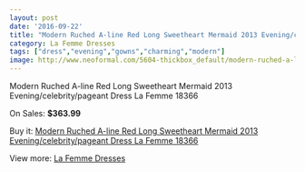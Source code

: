 ```yaml
---
layout: post
date: '2016-09-22'
title: "Modern Ruched A-line Red Long Sweetheart Mermaid 2013 Evening/celebrity/pageant Dress La Femme 18366"
category: La Femme Dresses
tags: ["dress","evening","gowns","charming","modern"]
image: http://www.neoformal.com/5604-thickbox_default/modern-ruched-a-line-red-long-sweetheart-mermaid-2013-evening-celebrity-pageant-dress-la-femme-18366.jpg
---
```

Modern Ruched A-line Red Long Sweetheart Mermaid 2013 Evening/celebrity/pageant Dress La Femme 18366

On Sales: **$363.99**
<a href="https://www.neoformal.com/en/la-femme-dresses/2041-modern-ruched-a-line-red-long-sweetheart-mermaid-2013-evening-celebrity-pageant-dress-la-femme-18366.html"><amp-img layout="responsive" width="600" height="600" src="//www.neoformal.com/5604-thickbox_default/modern-ruched-a-line-red-long-sweetheart-mermaid-2013-evening-celebrity-pageant-dress-la-femme-18366.jpg" alt="Modern Ruched A-line Red Long Sweetheart Mermaid 2013 Evening/celebrity/pageant Dress La Femme 18366 0" /></a>
<a href="https://www.neoformal.com/en/la-femme-dresses/2041-modern-ruched-a-line-red-long-sweetheart-mermaid-2013-evening-celebrity-pageant-dress-la-femme-18366.html"><amp-img layout="responsive" width="600" height="600" src="//www.neoformal.com/5605-thickbox_default/modern-ruched-a-line-red-long-sweetheart-mermaid-2013-evening-celebrity-pageant-dress-la-femme-18366.jpg" alt="Modern Ruched A-line Red Long Sweetheart Mermaid 2013 Evening/celebrity/pageant Dress La Femme 18366 1" /></a>
<a href="https://www.neoformal.com/en/la-femme-dresses/2041-modern-ruched-a-line-red-long-sweetheart-mermaid-2013-evening-celebrity-pageant-dress-la-femme-18366.html"><amp-img layout="responsive" width="600" height="600" src="//www.neoformal.com/5606-thickbox_default/modern-ruched-a-line-red-long-sweetheart-mermaid-2013-evening-celebrity-pageant-dress-la-femme-18366.jpg" alt="Modern Ruched A-line Red Long Sweetheart Mermaid 2013 Evening/celebrity/pageant Dress La Femme 18366 2" /></a>
<a href="https://www.neoformal.com/en/la-femme-dresses/2041-modern-ruched-a-line-red-long-sweetheart-mermaid-2013-evening-celebrity-pageant-dress-la-femme-18366.html"><amp-img layout="responsive" width="600" height="600" src="//www.neoformal.com/5607-thickbox_default/modern-ruched-a-line-red-long-sweetheart-mermaid-2013-evening-celebrity-pageant-dress-la-femme-18366.jpg" alt="Modern Ruched A-line Red Long Sweetheart Mermaid 2013 Evening/celebrity/pageant Dress La Femme 18366 3" /></a>

Buy it: [Modern Ruched A-line Red Long Sweetheart Mermaid 2013 Evening/celebrity/pageant Dress La Femme 18366](https://www.neoformal.com/en/la-femme-dresses/2041-modern-ruched-a-line-red-long-sweetheart-mermaid-2013-evening-celebrity-pageant-dress-la-femme-18366.html "Modern Ruched A-line Red Long Sweetheart Mermaid 2013 Evening/celebrity/pageant Dress La Femme 18366")

View more: [La Femme Dresses](https://www.neoformal.com/en/16-la-femme-dresses "La Femme Dresses")